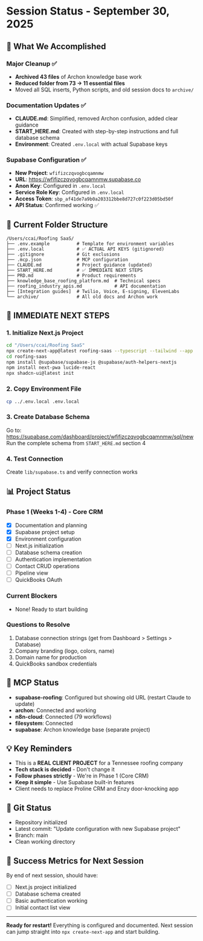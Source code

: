 # Session Status - September 30, 2025

## 🎯 What We Accomplished

### Major Cleanup ✅
- **Archived 43 files** of Archon knowledge base work
- **Reduced folder from 73 → 11 essential files**
- Moved all SQL inserts, Python scripts, and old session docs to `archive/`

### Documentation Updates ✅
- **CLAUDE.md**: Simplified, removed Archon confusion, added clear guidance
- **START_HERE.md**: Created with step-by-step instructions and full database schema
- **Environment**: Created `.env.local` with actual Supabase keys

### Supabase Configuration ✅
- **New Project**: `wfifizczqvogbcqamnmw`
- **URL**: https://wfifizczqvogbcqamnmw.supabase.co
- **Anon Key**: Configured in `.env.local`
- **Service Role Key**: Configured in `.env.local`
- **Access Token**: `sbp_af41de7a9b0a203312bbe8d727c0f223d05bd50f`
- **API Status**: Confirmed working ✅

## 📁 Current Folder Structure

```
/Users/ccai/Roofing SaaS/
├── .env.example          # Template for environment variables
├── .env.local            # ✅ ACTUAL API KEYS (gitignored)
├── .gitignore            # Git exclusions
├── .mcp.json             # MCP configuration
├── CLAUDE.md             # Project guidance (updated)
├── START_HERE.md         # ✅ IMMEDIATE NEXT STEPS
├── PRD.md                # Product requirements
├── knowledge_base_roofing_platform.md  # Technical specs
├── roofing_industry_apis.md            # API documentation
├── [Integration guides]  # Twilio, Voice, E-signing, ElevenLabs
└── archive/              # All old docs and Archon work
```

## 🚀 IMMEDIATE NEXT STEPS

### 1. Initialize Next.js Project
```bash
cd "/Users/ccai/Roofing SaaS"
npx create-next-app@latest roofing-saas --typescript --tailwind --app
cd roofing-saas
npm install @supabase/supabase-js @supabase/auth-helpers-nextjs
npm install next-pwa lucide-react
npx shadcn-ui@latest init
```

### 2. Copy Environment File
```bash
cp ../.env.local .env.local
```

### 3. Create Database Schema
Go to: https://supabase.com/dashboard/project/wfifizczqvogbcqamnmw/sql/new
Run the complete schema from `START_HERE.md` section 4

### 4. Test Connection
Create `lib/supabase.ts` and verify connection works

## 📊 Project Status

### Phase 1 (Weeks 1-4) - Core CRM
- [x] Documentation and planning
- [x] Supabase project setup
- [x] Environment configuration
- [ ] Next.js initialization
- [ ] Database schema creation
- [ ] Authentication implementation
- [ ] Contact CRUD operations
- [ ] Pipeline view
- [ ] QuickBooks OAuth

### Current Blockers
- None! Ready to start building

### Questions to Resolve
1. Database connection strings (get from Dashboard > Settings > Database)
2. Company branding (logo, colors, name)
3. Domain name for production
4. QuickBooks sandbox credentials

## 🔧 MCP Status
- **supabase-roofing**: Configured but showing old URL (restart Claude to update)
- **archon**: Connected and working
- **n8n-cloud**: Connected (79 workflows)
- **filesystem**: Connected
- **supabase**: Archon knowledge base (separate project)

## 💡 Key Reminders
- This is a **REAL CLIENT PROJECT** for a Tennessee roofing company
- **Tech stack is decided** - Don't change it
- **Follow phases strictly** - We're in Phase 1 (Core CRM)
- **Keep it simple** - Use Supabase built-in features
- Client needs to replace Proline CRM and Enzy door-knocking app

## 📝 Git Status
- Repository initialized
- Latest commit: "Update configuration with new Supabase project"
- Branch: main
- Clean working directory

## 🎯 Success Metrics for Next Session
By end of next session, should have:
- [ ] Next.js project initialized
- [ ] Database schema created
- [ ] Basic authentication working
- [ ] Initial contact list view

---

**Ready for restart!** Everything is configured and documented. Next session can jump straight into `npx create-next-app` and start building.